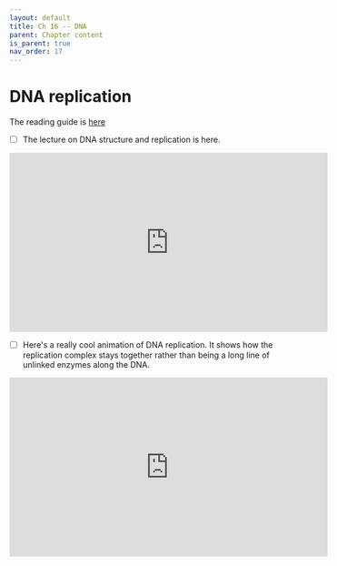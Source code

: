 ```yaml
---
layout: default
title: Ch 16 -- DNA
parent: Chapter content
is_parent: true
nav_order: 17
---
```


# DNA replication

The reading guide is [here](ch16_rg.html)

- [ ] The lecture on DNA structure and replication is here.
<iframe width="560" height="315" src="https://www.youtube.com/embed/6K_BX9Alvy0" frameborder="0" allow="accelerometer; autoplay; clipboard-write; encrypted-media; gyroscope; picture-in-picture" allowfullscreen></iframe>

- [ ] Here's a really cool animation of DNA replication. It shows how the replication complex stays together rather than being a long line of unlinked enzymes along the DNA.
<iframe width="560" height="315" src="https://www.youtube.com/embed/gJzcYbt7_E4" frameborder="0" allow="accelerometer; autoplay; clipboard-write; encrypted-media; gyroscope; picture-in-picture" allowfullscreen></iframe>
